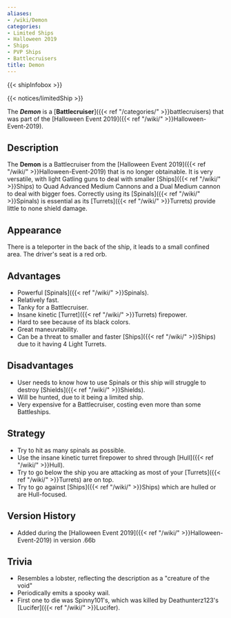 ```yaml
---
aliases:
- /wiki/Demon
categories:
- Limited Ships
- Halloween 2019
- Ships
- PVP Ships
- Battlecruisers
title: Demon
---  
```


{{< shipInfobox >}}   

{{< notices/limitedShip >}} 

The **_Demon_** is a [**Battlecruiser**]({{< ref "/categories/" >}}battlecruisers) that was part of the [Halloween Event 2019]({{< ref "/wiki/" >}}Halloween-Event-2019).

## Description

The **Demon** is a Battlecruiser from the [Halloween Event 2019]({{< ref "/wiki/" >}}Halloween-Event-2019) that is no longer obtainable. It is very versatile, with light Gatling guns to deal with smaller [Ships]({{< ref "/wiki/" >}}Ships) to Quad Advanced Medium Cannons and a Dual Medium cannon to deal with bigger foes. Correctly using its [Spinals]({{< ref "/wiki/" >}}Spinals) is essential as its [Turrets]({{< ref "/wiki/" >}}Turrets) provide little to none shield damage.

## Appearance

There is a teleporter in the back of the ship, it leads to a small confined area. The driver's seat is a red orb.

## Advantages

- Powerful [Spinals]({{< ref "/wiki/" >}}Spinals).
- Relatively fast.
- Tanky for a Battlecruiser.
- Insane kinetic [Turret]({{< ref "/wiki/" >}}Turrets) firepower.
- Hard to see because of its black colors.
- Great maneuvrability.
- Can be a threat to smaller and faster [Ships]({{< ref "/wiki/" >}}Ships) due to it having 4 Light Turrets.

## Disadvantages

- User needs to know how to use Spinals or this ship will struggle to destroy [Shields]({{< ref "/wiki/" >}}Shields).
- Will be hunted, due to it being a limited ship.
- Very expensive for a Battlecruiser, costing even more than some Battleships.

## Strategy

- Try to hit as many spinals as possible.
- Use the insane kinetic turret firepower to shred through [Hull]({{< ref "/wiki/" >}}Hull).
- Try to go below the ship you are attacking as most of your [Turrets]({{< ref "/wiki/" >}}Turrets) are on top.
- Try to go against [Ships]({{< ref "/wiki/" >}}Ships) which are hulled or are Hull-focused.

## Version History 

- Added during the [Halloween Event 2019]({{< ref "/wiki/" >}}Halloween-Event-2019) in version .66b

## Trivia

- Resembles a lobster, reflecting the description as a "creature of the void"
- Periodically emits a spooky wail.
- First one to die was Spinny101's, which was killed by Deathunterz123's [Lucifer]({{< ref "/wiki/" >}}Lucifer).